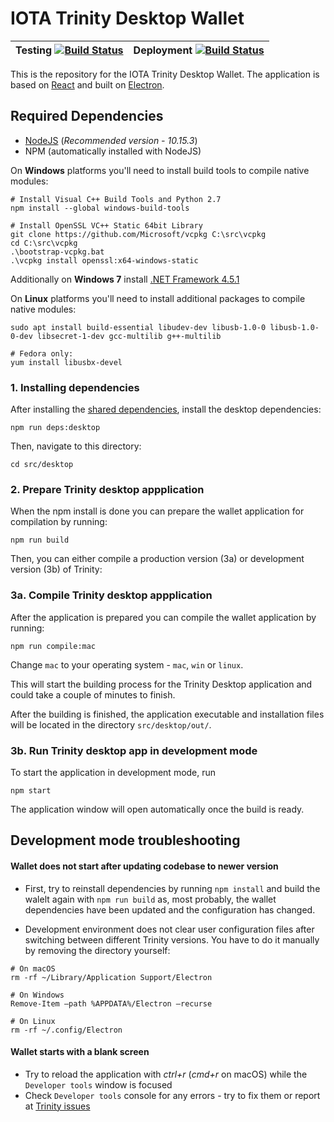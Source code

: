 # IOTA Trinity Desktop Wallet

| Testing [![Build Status](https://badge.buildkite.com/7116f57245f08626a7ef985f3805bfc836f1d1402224012e6a.svg?branch=develop)](https://buildkite.com/iota-foundation/trinity-desktop-prs) | Deployment [![Build Status](https://badge.buildkite.com/2c9f4392dc33c7d5f164c5e59da78bf11219086a6756362d11.svg?branch=develop)](https://buildkite.com/iota-foundation/trinity-desktop-deploy) |
| --- | --- |

This is the repository for the IOTA Trinity Desktop Wallet. The application is based on [React](https://reactjs.org) and built on [Electron](https://electronjs.org/).

## Required Dependencies

*   [NodeJS](https://nodejs.org/en/) (_Recommended version - 10.15.3_)
*   NPM (automatically installed with NodeJS)

On **Windows** platforms you'll need to install build tools to compile native modules:

```
# Install Visual C++ Build Tools and Python 2.7
npm install --global windows-build-tools

# Install OpenSSL VC++ Static 64bit Library
git clone https://github.com/Microsoft/vcpkg C:\src\vcpkg
cd C:\src\vcpkg
.\bootstrap-vcpkg.bat
.\vcpkg install openssl:x64-windows-static
```
Additionally on **Windows 7** install [.NET Framework 4.5.1](https://www.microsoft.com/en-us/download/details.aspx?id=40773)

On **Linux** platforms you'll need to install additional packages to compile native modules:

```
sudo apt install build-essential libudev-dev libusb-1.0-0 libusb-1.0-0-dev libsecret-1-dev gcc-multilib g++-multilib 

# Fedora only:
yum install libusbx-devel
```

### 1. Installing dependencies

After installing the [shared dependencies](https://github.com/iotaledger/trinity-wallet#installation), install the desktop dependencies:

```
npm run deps:desktop
```

Then, navigate to this directory:

```
cd src/desktop
```

### 2. Prepare Trinity desktop appplication

When the npm install is done you can prepare the wallet application for compilation by running:

```
npm run build
```

Then, you can either compile a production version (3a) or development version (3b) of Trinity:

### 3a. Compile Trinity desktop appplication

After the application is prepared you can compile the wallet application by running:

```
npm run compile:mac
```

Change `mac` to your operating system - `mac`, `win` or `linux`.

This will start the building process for the Trinity Desktop application and could take a couple of minutes to finish.

After the building is finished, the application executable and installation files will be located in the directory `src/desktop/out/`.

### 3b. Run Trinity desktop app in development mode

To start the application in development mode, run

```
npm start
```

The application window will open automatically once the build is ready.

## Development mode troubleshooting

#### Wallet does not start after updating codebase to newer version

*   First, try to reinstall dependencies by running `npm install` and build the walelt again with `npm run build` as, most probably, the wallet dependencies have been updated and the configuration has changed.

*   Development environment does not clear user configuration files after switching between different Trinity versions. You have to do it manually by removing the directory yourself:

```
# On macOS
rm -rf ~/Library/Application Support/Electron

# On Windows
Remove-Item –path %APPDATA%/Electron –recurse

# On Linux
rm -rf ~/.config/Electron
```

#### Wallet starts with a blank screen

*   Try to reload the application with _ctrl+r_ (_cmd+r_ on macOS) while the `Developer tools` window is focused
*   Check `Developer tools` console for any errors - try to fix them or report at [Trinity issues](https://github.com/iotaledger/trinity-wallet/issues)
